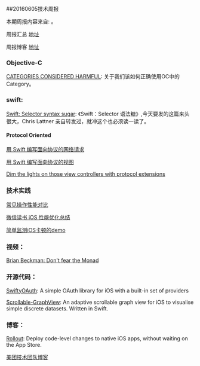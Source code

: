 
##20160605技术周报

本期周报内容来自: 。

周报汇总 [地址](https://github.com/BaiduHiDeviOS/iOS-Tech-Weekly)

周报博客 [地址](http://baiduhidevios.github.io/)

### Objective-C

[CATEGORIES CONSIDERED HARMFUL](http://www.catehuston.com/blog/2016/02/04/categories-considered-harmful/): 关于我们该如何正确使用OC中的Category。


### swift:

[Swift: Selector syntax sugar](https://medium.com/swift-programming/swift-selector-syntax-sugar-81c8a8b10df3#.hmwllnbqs): 《Swift：Selector 语法糖》,今天要发的这篇来头很大，Chris Lattner 亲自转发过，就冲这个也必须读一读了。

#### Protocol Oriented

[用 Swift 编写面向协议的网络请求](http://swift.gg/2016/06/03/protocol-oriented-networking-in-swift/)

[用 Swift 编写面向协议的视图](http://swift.gg/2016/06/01/protocol-oriented-views-in-swift/)

[Dim the lights on those view controllers with protocol extensions](http://www.totem.training/swift-ios-tips-tricks-tutorials-blog/ux-chops-dim-the-lights)

### 技术实践

[常见操作性能对比](http://swift.gg/2016/05/25/friday-qa-2016-04-15-performance-comparisons-of-common-operations-2016-edition/)

[微信读书 iOS 性能优化总结](http://wereadteam.github.io/2016/05/03/WeRead-Performance/)

[简单监测iOS卡顿的demo](http://www.jianshu.com/p/71cfbcb15842)

### 视频：

[Brian Beckman: Don't fear the Monad](https://www.youtube.com/watch?v=ZhuHCtR3xq8)

### 开源代码：

[SwiftyOAuth](https://github.com/delba/SwiftyOAuth): A simple OAuth library for iOS with a built-in set of providers

[Scrollable-GraphView](https://github.com/philackm/Scrollable-GraphView): An adaptive scrollable graph view for iOS to visualise simple discrete datasets. Written in Swift.



### 博客：

[Rollout](https://rollout.io/): Deploy code-level changes to native iOS apps,
without waiting on the App Store.

[美团技术团队博客](http://tech.meituan.com/)
